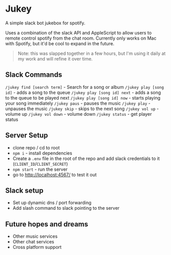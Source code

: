 # Jukey

A simple slack bot jukebox for spotify.

Uses a combination of the slack API and AppleScript to allow users to remote control spotify from the chat room. Currently only works on Mac with Spotify, but it'd be cool to expand in the future.

> Note: this was slapped together in a few hours, but I'm using it daily at my work and will refine it over time.


## Slack Commands

`/jukey find [search term]` - Search for a song or album
`/jukey play [song id]` - adds a song to the queue
`/jukey play [song id] next` - adds a song to the queue to be played next
`/jukey play [song id] now` - starts playing your song immediately
`/jukey paus` - pauses the music
`/jukey play` - unpauses the music
`/jukey skip` - skips to the next song
`/jukey vol up` - volume up
`/jukey vol down` - volume down
`/jukey status` - get player status


## Server Setup

* clone repo / cd to root
* `npm i` - install dependencies
* Create a `.env` file in the root of the repo and add slack credentials to it (`CLIENT_ID`/`CLIENT_SECRET`)
* `npm start` - run the server
* go to [http://localhost:4567/](http://localhost:4567/) to test it out


## Slack setup

* Set up dynamic dns / port forwarding
* Add slash command to slack pointing to the server


## Future hopes and dreams

- Other music services
- Other chat services
- Cross platform support